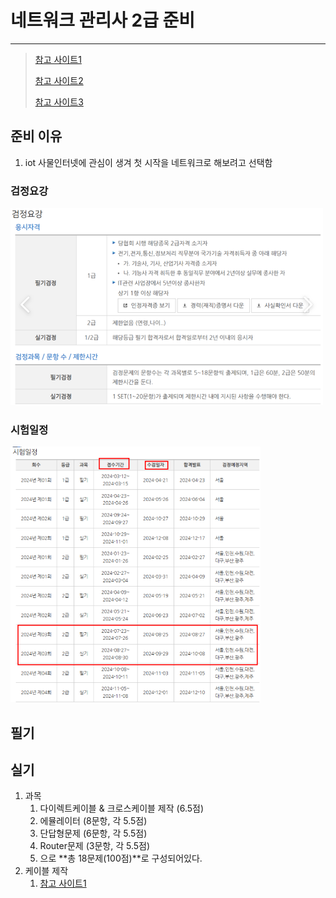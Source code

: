 # 네트워크 관리사 2급 준비 

---

>[참고 사이트1](https://ohaengsa.tistory.com/entry/%EB%84%A4%ED%8A%B8%EC%9B%8C%ED%81%AC%EA%B4%80%EB%A6%AC%EC%82%AC-2%EA%B8%89-%EC%8B%A4%EA%B8%B0-%EB%8F%85%ED%95%99-%EA%B3%B5%EB%9E%B5%EB%B2%95)
>
>[참고 사이트2](https://bio-kcs.tistory.com/entry/%EC%9E%90%EA%B2%A9%EC%A6%9D-2023%EB%85%84-11%EC%9B%94-%EB%84%A4%ED%8A%B8%EC%9B%8C%ED%81%AC-%EA%B4%80%EB%A6%AC%EC%82%AC-2%EA%B8%89-%ED%95%84%EA%B8%B0-%ED%95%A9%EA%B2%A9-%ED%9B%84%EA%B8%B0-4%ED%9A%8C-%EC%9D%B8%EA%B0%95-X)
>
>[참고 사이트3](https://m.blog.naver.com/taeildiary/223147240489)

## 준비 이유 

1. iot 사물인터넷에 관심이 생겨 첫 시작을 네트워크로 해보려고 선택함 

### 검정요강

<img src="./images/검정요강.png" alt="검정요강" width="500" />

### 시험일정 

<img src="./images/시험일정.png" alt="시험일정" width="400" />

## 필기



## 실기

1. 과목 
   1. 다이렉트케이블 & 크로스케이블 제작 (6.5점) 
   2. 에뮬레이터 (8문항, 각 5.5점)
   3. 단답형문제 (6문항, 각 5.5점)
   4. Router문제 (3문항, 각 5.5점)
   5. 으로 **총 18문제(100점)**로 구성되어있다.
2. 케이블 제작 
   1. [참고 사이트1](https://jettstream.tistory.com/282)